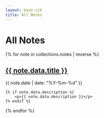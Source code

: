```yaml
---
layout: base.njk
title: All Notes
---
```


# All Notes

{% for note in collections.notes | reverse %}
<div class="note">
    <h2><a href="{{ note.url }}">{{ note.data.title }}</a></h2>
    <div class="note-date">{{ note.date | date: "%Y-%m-%d" }}</div>

    {% if note.data.description %}
        <p>{{ note.data.description }}</p>
    {% endif %}
</div>
{% endfor %}